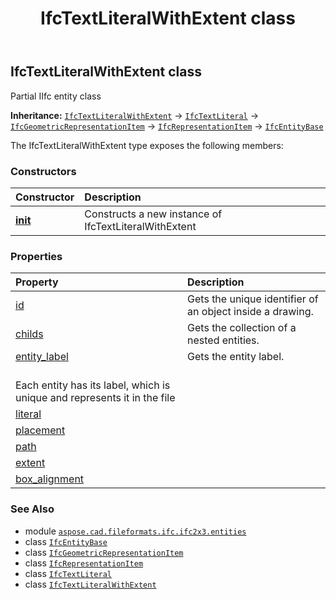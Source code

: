 ﻿---
title: IfcTextLiteralWithExtent class
second_title: Aspose.CAD for Python via .NET API References
description: 
type: docs
weight: 6020
url: /python-net/aspose.cad.fileformats.ifc.ifc2x3.entities/ifctextliteralwithextent/
is_root: false
---

## IfcTextLiteralWithExtent class

Partial IIfc entity class



**Inheritance:** [`IfcTextLiteralWithExtent`](/cad/python-net/aspose.cad.fileformats.ifc.ifc2x3.entities/ifctextliteralwithextent) → 
[`IfcTextLiteral`](/cad/python-net/aspose.cad.fileformats.ifc.ifc2x3.entities/ifctextliteral) → 
[`IfcGeometricRepresentationItem`](/cad/python-net/aspose.cad.fileformats.ifc.ifc2x3.entities/ifcgeometricrepresentationitem) → 
[`IfcRepresentationItem`](/cad/python-net/aspose.cad.fileformats.ifc.ifc2x3.entities/ifcrepresentationitem) → 
[`IfcEntityBase`](/cad/python-net/aspose.cad.fileformats.ifc/ifcentitybase)



The IfcTextLiteralWithExtent type exposes the following members:

### Constructors
| Constructor | Description |
| :- | :- |
| [__init__](/cad/python-net/aspose.cad.fileformats.ifc.ifc2x3.entities/ifctextliteralwithextent/__init__/#) | Constructs a new instance of IfcTextLiteralWithExtent |


### Properties
| Property | Description |
| :- | :- |
| [id](/cad/python-net/aspose.cad.fileformats.ifc.ifc2x3.entities/ifctextliteralwithextent/id) | Gets the unique identifier of an object inside a drawing. |
| [childs](/cad/python-net/aspose.cad.fileformats.ifc.ifc2x3.entities/ifctextliteralwithextent/childs) | Gets the collection of a nested entities. |
| [entity_label](/cad/python-net/aspose.cad.fileformats.ifc.ifc2x3.entities/ifctextliteralwithextent/entity_label) | Gets the entity label.<br/>Each entity has its label, which is unique and represents it in the file |
| [literal](/cad/python-net/aspose.cad.fileformats.ifc.ifc2x3.entities/ifctextliteralwithextent/literal) |  |
| [placement](/cad/python-net/aspose.cad.fileformats.ifc.ifc2x3.entities/ifctextliteralwithextent/placement) |  |
| [path](/cad/python-net/aspose.cad.fileformats.ifc.ifc2x3.entities/ifctextliteralwithextent/path) |  |
| [extent](/cad/python-net/aspose.cad.fileformats.ifc.ifc2x3.entities/ifctextliteralwithextent/extent) |  |
| [box_alignment](/cad/python-net/aspose.cad.fileformats.ifc.ifc2x3.entities/ifctextliteralwithextent/box_alignment) |  |



### See Also
* module [`aspose.cad.fileformats.ifc.ifc2x3.entities`](..)
* class [`IfcEntityBase`](/cad/python-net/aspose.cad.fileformats.ifc/ifcentitybase)
* class [`IfcGeometricRepresentationItem`](/cad/python-net/aspose.cad.fileformats.ifc.ifc2x3.entities/ifcgeometricrepresentationitem)
* class [`IfcRepresentationItem`](/cad/python-net/aspose.cad.fileformats.ifc.ifc2x3.entities/ifcrepresentationitem)
* class [`IfcTextLiteral`](/cad/python-net/aspose.cad.fileformats.ifc.ifc2x3.entities/ifctextliteral)
* class [`IfcTextLiteralWithExtent`](/cad/python-net/aspose.cad.fileformats.ifc.ifc2x3.entities/ifctextliteralwithextent)
